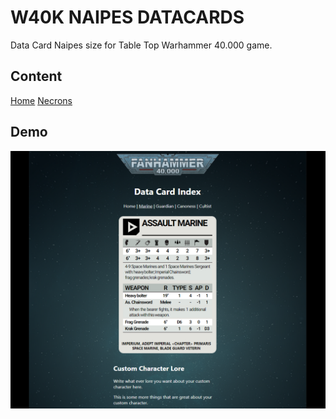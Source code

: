 # W40K NAIPES DATACARDS
Data Card Naipes size for Table Top Warhammer 40.000 game.

## Content

[Home](https://ravog.github.io/w40k_naipes_datacards/)
[Necrons](https://ravog.github.io/w40k_naipes_datacards/necrons)


## Demo

![Data Card](./images/Data%20Card%201.PNG)